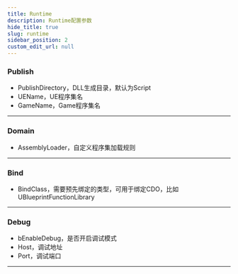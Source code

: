 ```yaml
---
title: Runtime
description: Runtime配置参数
hide_title: true
slug: runtime
sidebar_position: 2
custom_edit_url: null
---
```


### Publish

- PublishDirectory，DLL生成目录，默认为Script
- UEName，UE程序集名
- GameName，Game程序集名

---

### Domain

- AssemblyLoader，自定义程序集加载规则

---

### Bind

- BindClass，需要预先绑定的类型，可用于绑定CDO，比如UBlueprintFunctionLibrary

---

### Debug

- bEnableDebug，是否开启调试模式
- Host，调试地址
- Port，调试端口

---